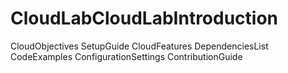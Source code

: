 # CloudLabCloudLabIntroduction
CloudObjectives
SetupGuide
CloudFeatures
DependenciesList
CodeExamples
ConfigurationSettings
ContributionGuide
